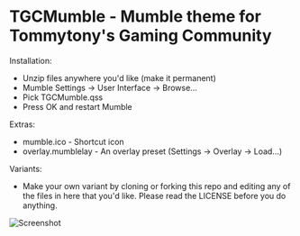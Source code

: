 TGCMumble - Mumble theme for Tommytony's Gaming Community
=======

Installation:
 - Unzip files anywhere you'd like (make it permanent)
 - Mumble Settings -> User Interface -> Browse...
 - Pick TGCMumble.qss
 - Press OK and restart Mumble

Extras:
 - mumble.ico - Shortcut icon
 - overlay.mumblelay - An overlay preset (Settings -> Overlay -> Load...)

Variants:
 - Make your own variant by cloning or forking this repo and editing any of the files in here that you'd like. Please read the LICENSE before you do anything.
 
 ![Screenshot](http://i.imgur.com/H9ZFCaX.png)
 